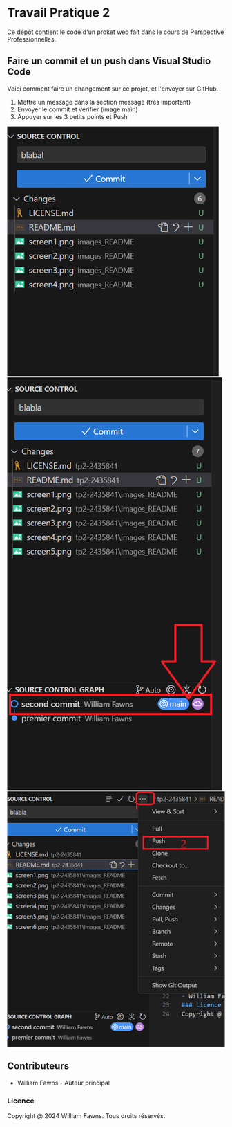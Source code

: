 # Travail Pratique 2 
Ce dépôt contient le code d'un proket web fait dans le cours de Perspective Professionnelles.
## Faire un commit et un push dans Visual Studio Code
Voici comment faire un changement sur ce projet, et l'envoyer sur GitHub.
1. Mettre un message dans la section message (très important)
2. Envoyer le commit et vérifier (image main)
3. Appuyer sur les 3 petits points et Push 

![Screen1](images_README/screen5.png)
![Screen2](images_README/screen6.png)
![Screen3](images_README/screen7.png)

## Contributeurs
- William Fawns - Auteur principal 
### Licence
Copyright @ 2024 William Fawns. Tous droits réservés.